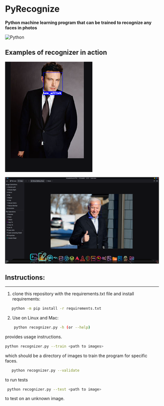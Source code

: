 # PyRecognize

**Python machine learning program that can be trained to recognize any  faces in photos** 

![Python](https://img.shields.io/badge/python-3670A0?style=for-the-badge&logo=python&logoColor=ffdd54) 

## Examples of recognizer in action

![Screenshot](https://github.com/Francesco601/PyRecognize/blob/main/Screenshot_20230528_070939.png)

![Screenshot](https://github.com/Francesco601/PyRecognize/blob/main/Screenshot_20230528_055729-1.png)




## Instructions:
---
1) clone this repository with the requirements.txt file and install requirements:
```bash
   python -m pip install -r requirements.txt
 ```  
2) Use on Linux and Mac: 
```bash 
    python recognizer.py -h (or --help) 
   ``` 
   provides usage instructions.
   
 ```bash 
 python recognizer.py --train <path to images>
 ``` 
 which should be  a directory of images to train the program for specific faces.
 ```bash
    python recognizer.py --validate 
 ```
 to run tests 
  ```bash 
   python recognizer.py --test <path to image> 
   ```
   to test on an unknown image.
  
  
